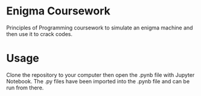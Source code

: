 # Enigma Coursework
Principles of Programming coursework to simulate an enigma machine and then use it to crack codes.

# Usage #
Clone the repository to your computer then open the .pynb file with Jupyter Notebook. The .py files have been imported into the .pynb file and can be run from there.
